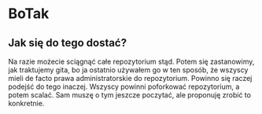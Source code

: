 BoTak
=====

Jak się do tego dostać?
-----------------------
Na razie możecie sciągnąć całe repozytorium stąd. Potem się zastanowimy, jak traktujemy gita, bo ja ostatnio używałem go w ten sposób, że wszyscy mieli de facto prawa administratorskie do repozytorium. Powinno się raczej podejść do tego inaczej. Wszyscy powinni poforkować repozytorium, a potem scalać. Sam muszę o tym jeszcze poczytać, ale proponuję zrobić to konkretnie.